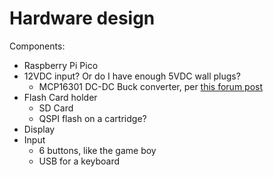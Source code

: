 # Hardware design

Components:
- Raspberry Pi Pico
- 12VDC input?  Or do I have enough 5VDC wall plugs?
  - MCP16301 DC-DC Buck converter, per [this forum post](https://www.eevblog.com/forum/projects/cheap-_jellybean_-buck-regulator/)
- Flash Card holder
  - SD Card
  - QSPI flash on a cartridge?
- Display
- Input
  - 6 buttons, like the game boy
  - USB for a keyboard
